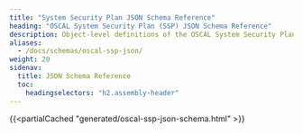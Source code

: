 ```yaml
---
title: "System Security Plan JSON Schema Reference"
heading: "OSCAL System Security Plan (SSP) JSON Schema Reference"
description: Object-level definitions of the OSCAL System Security Plan model JSON format.
aliases:
  - /docs/schemas/oscal-ssp-json/
weight: 20
sidenav:
  title: JSON Schema Reference
  toc:
    headingselectors: "h2.assembly-header"
---
```


{{<partialCached "generated/oscal-ssp-json-schema.html" >}}
